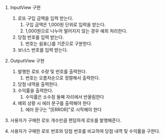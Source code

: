 1. InputView 구현
   1. 로또 구입 금액을 입력 받는다.
      1. 구입 금액은 1,000원 단위로 입력을 받는다.
      2. 1,000원으로 나누어 떨어지지 않는 경우 예외 처리한다.
   2. 당첨 번호를 입력 받는다.
      1. 번호는 쉼표(,)를 기준으로 구분한다.
   3. 보너스 번호를 입력 받는다.

2. OutputView 구현
   1. 발행한 로또 수량 및 번호를 출력한다.
      1. 번호는 오름차순으로 정렬해서 출력한다.
   2. 당첨 내역을 출력한다.
   3. 수익률을 출력한다.
      1. 수익률은 소수점 둘째 자리에서 반올림한다
   4. 예외 상황 시 에러 문구를 출력해야 한다
      1. 에러 문구는 "[ERROR]"로 시작해야 한다

3. 사용자가 구매한 로또 개수만큼 랜덤하게 로또를 발행해준다.

4. 사용자가 구매한 로또 번호와 당첨 번호를 비교하여 당첨 내역 및 수익률을 구한다.